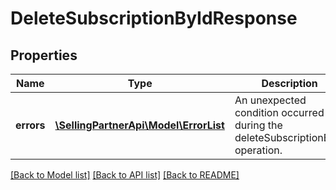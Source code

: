 # DeleteSubscriptionByIdResponse

## Properties
Name | Type | Description | Notes
------------ | ------------- | ------------- | -------------
**errors** | [**\SellingPartnerApi\Model\ErrorList**](ErrorList.md) | An unexpected condition occurred during the deleteSubscriptionById operation. | [optional] 

[[Back to Model list]](../README.md#documentation-for-models) [[Back to API list]](../README.md#documentation-for-api-endpoints) [[Back to README]](../README.md)


